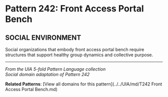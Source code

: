 # Pattern 242: Front Access Portal Bench

## SOCIAL ENVIRONMENT

Social organizations that embody front access portal bench require structures that support healthy group dynamics and collective purpose.

---

*From the UIA 5-fold Pattern Language collection*  
*Social domain adaptation of Pattern 242*

**Related Patterns**: [View all domains for this pattern](../../UIA/md/T242 Front Access Portal Bench.md)